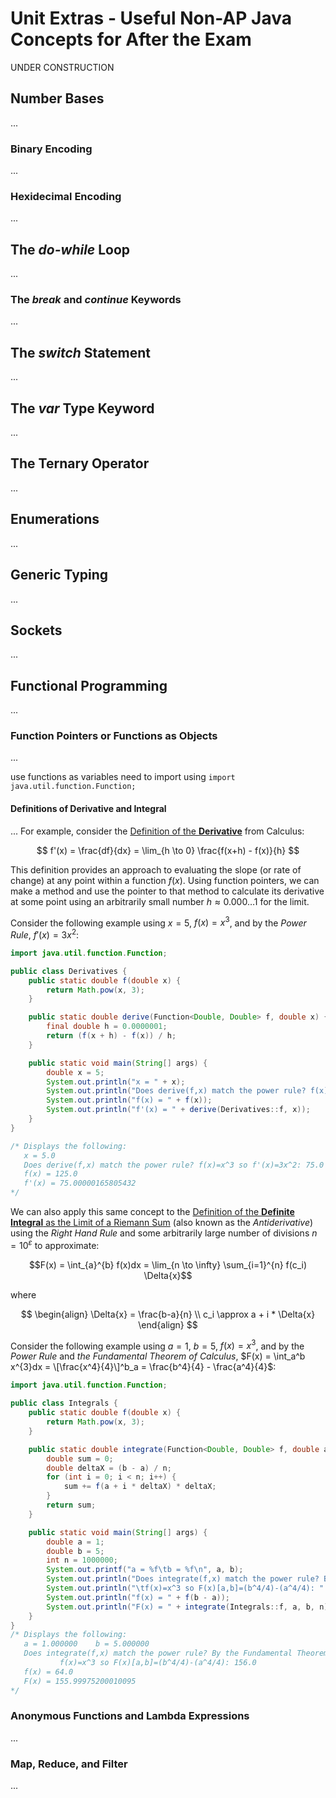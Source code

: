 # Unit Extras - Useful Non-AP Java Concepts for After the Exam
UNDER CONSTRUCTION


## Number Bases
...


### Binary Encoding
...


### Hexidecimal Encoding
...




## The *do-while* Loop
...



### The *break* and *continue* Keywords
...




## The *switch* Statement
...



## The *var* Type Keyword
...



## The Ternary Operator
...


## Enumerations
...



## Generic Typing
...



## Sockets
...




## Functional Programming
...



### Function Pointers or Functions as Objects
...

use functions as variables
need to import using `import java.util.function.Function;`


#### Definitions of Derivative and Integral
...
For example, consider the [Definition of the **Derivative**](https://tutorial.math.lamar.edu/classes/calci/defnofderivative.aspx) from Calculus:

$$
f'(x) = \frac{df}{dx} = \lim_{h \to 0} \frac{f(x+h) - f(x)}{h}
$$

This definition provides an approach to evaluating the slope (or rate of change) at any point within a function $f(x)$. Using function pointers, we can make a method and use the pointer to that method to calculate its derivative at some point using an arbitrarily small number $h \approx 0.000\dots1$ for the limit.

Consider the following example using $x=5$, $f(x)=x^3$, and by the *Power Rule*, $f'(x)=3x^2$:
```java
import java.util.function.Function;

public class Derivatives {
    public static double f(double x) {
        return Math.pow(x, 3);
    }

    public static double derive(Function<Double, Double> f, double x) {
        final double h = 0.0000001;
        return (f(x + h) - f(x)) / h;
    }

    public static void main(String[] args) {
        double x = 5;
        System.out.println("x = " + x);
        System.out.println("Does derive(f,x) match the power rule? f(x)=x^3 so f'(x)=3x^2: " + (3 * Math.pow(x, 2)));
        System.out.println("f(x) = " + f(x));
        System.out.println("f'(x) = " + derive(Derivatives::f, x));
    }
}

/* Displays the following:
   x = 5.0
   Does derive(f,x) match the power rule? f(x)=x^3 so f'(x)=3x^2: 75.0
   f(x) = 125.0
   f'(x) = 75.00000165805432
*/
```


We can also apply this same concept to the [Definition of the **Definite Integral** as the Limit of a Riemann Sum](https://www.sfu.ca/math-coursenotes/Math%20158%20Course%20Notes/sec_riemann.html) (also known as the *Antiderivative*) using the *Right Hand Rule* and some arbitrarily large number of divisions $n = 10^{\varepsilon}$ to approximate:

$$F(x) = \int_{a}^{b} f(x)dx = \lim_{n \to \infty} \sum_{i=1}^{n} f(c_i) \Delta{x}$$

$\text{where}$

$$
\begin{align}
\Delta{x} = \frac{b-a}{n}  \\
c_i \approx a + i * \Delta{x}
\end{align}
$$

Consider the following example using $a=1$, $b=5$, $f(x)=x^3$, and by the *Power Rule* and *the Fundamental Theorem of Calculus*, $F(x) = \int_a^b x^{3}dx = \[\frac{x^4}{4}\]^b_a = \frac{b^4}{4} - \frac{a^4}{4}$:
```java
import java.util.function.Function;

public class Integrals {
    public static double f(double x) {
        return Math.pow(x, 3);
    }

    public static double integrate(Function<Double, Double> f, double a, double b, int n) {
        double sum = 0;
        double deltaX = (b - a) / n;
        for (int i = 0; i < n; i++) {
            sum += f(a + i * deltaX) * deltaX;
        }
        return sum;
    }

    public static void main(String[] args) {
        double a = 1;
        double b = 5;
        int n = 1000000;
        System.out.printf("a = %f\tb = %f\n", a, b);
        System.out.println("Does integrate(f,x) match the power rule? By the Fundamental Theorem,");
        System.out.println("\tf(x)=x^3 so F(x)[a,b]=(b^4/4)-(a^4/4): " + ((Math.pow(b, 4) / 4) - (Math.pow(a, 4) / 4)));
        System.out.println("f(x) = " + f(b - a));
        System.out.println("F(x) = " + integrate(Integrals::f, a, b, n));
    }
}
/* Displays the following:
   a = 1.000000    b = 5.000000
   Does integrate(f,x) match the power rule? By the Fundamental Theorem,
           f(x)=x^3 so F(x)[a,b]=(b^4/4)-(a^4/4): 156.0
   f(x) = 64.0
   F(x) = 155.99975200010095
*/
```


### Anonymous Functions and Lambda Expressions
...




### Map, Reduce, and Filter
...
